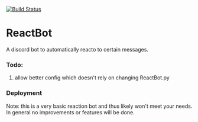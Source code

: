 [![Build Status](https://travis-ci.org/judge2020/ReactBot.svg?branch=master)](https://travis-ci.org/judge2020/ReactBot)

# ReactBot

A discord bot to automatically reacto to certain messages.


### Todo:

1. allow better config which doesn't rely on changing ReactBot.py


### Deployment

Note: this is a very basic reaction bot and thus likely won't meet your needs. In general no improvements or features will be done.
